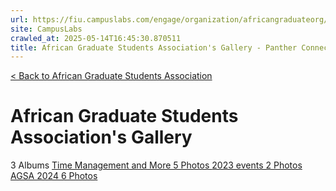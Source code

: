 ```yaml
---
url: https://fiu.campuslabs.com/engage/organization/africangraduateorg/gallery
site: CampusLabs
crawled_at: 2025-05-14T16:45:30.870511
title: African Graduate Students Association's Gallery - Panther Connect
---
```


[< Back to African Graduate Students Association](https://fiu.campuslabs.com/engage/organization/africangraduateorg)
# African Graduate Students Association's Gallery
3 Albums
[Time Management and More 5 Photos ](https://fiu.campuslabs.com/engage/organization/Africangraduateorg/gallery/album/405178)
[2023 events 2 Photos ](https://fiu.campuslabs.com/engage/organization/Africangraduateorg/gallery/album/371533)
[AGSA 2024 6 Photos ](https://fiu.campuslabs.com/engage/organization/Africangraduateorg/gallery/album/373062)
